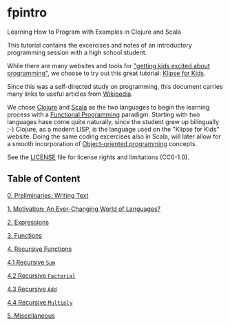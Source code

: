 # fpintro
Learning How to Program with Examples in Clojure and Scala

This tutorial contains the excercises and notes of an introductory programming session with a high school student.

While there are many websites and tools for ["getting kids excited about programming"](https://www.makeuseof.com/tag/10-tools-to-get-kids-excited-about-programming), we choose to try out this great tutorial: [Klipse for Kids](http://kids.klipse.tech).

Since this was a self-directed study on programming, this document carries many links to useful articles from [Wikipedia](https://www.wikipedia.org/).

We chose [Clojure](https://clojure.org) and [Scala](https://www.scala-lang.org) as the two languages to begin the learning process with a [Functional Programming](https://en.wikipedia.org/wiki/Functional_programming) paradigm.  Starting with two languages hase come quite naturally, since the student grew up bilingually ;-)  Clojure, as a modern LISP, is the language used on the "Klipse for Kids" website.  Doing the same coding excercises also in Scala, will later allow for a smooth incorporation of [Object-oriented programming](https://en.wikipedia.org/wiki/Object-oriented_programming) concepts.

See the [LICENSE](License.txt) file for license rights and limitations (CC0-1.0).

## Table of Content

[0. Preliminaries: Writing Text](ch0_preliminaries.md)

[1. Motivation: An Ever-Changing World of Languages?](ch1_motivation.md)

[2. Expressions](ch2_expressions.md)

[3. Functions](ch3_functions.md)

[4. Recursive Functions](ch4_recursive_functions.md)

[4.1 Recursive `Sum`](ch4_1_recursive_sum.md)

[4.2 Recursive `Factorial`](ch4_2_recursive_factorial.md)

[4.3 Recursive `Add`](ch4_3_recursive_add.md)

[4.4 Recursive `Multiply`](ch4_4_recursive_multiply.md)

[5. Miscellaneous](ch5_miscellaneous.md)
